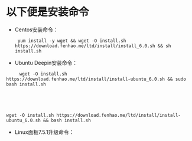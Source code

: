 # 以下便是安装命令 #
* Centos安装命令：

 
  ```
   yum install -y wget && wget -O install.sh https://download.fenhao.me/ltd/install/install_6.0.sh && sh install.sh
  
* Ubuntu Deepin安装命令：

```
     wget -O install.sh https://download.fenhao.me/ltd/install/install-ubuntu_6.0.sh && sudo bash install.sh
     
      



  ```
    wget -O install.sh https://download.fenhao.me/ltd/install/install-ubuntu_6.0.sh && bash install.sh
    
    
    
* Linux面板7.5.1升级命令：



